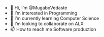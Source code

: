 - 👋 Hi, I’m @MugaboVedaste
- 👀 I’m interested in Programming
- 🌱 I’m currently learning Computer Science
- 💞️ I’m looking to collaborate on ALX
- 📫 How to reach me Software production
  

<!---
MugaboVedaste/MugaboVedaste is a ✨ special ✨ repository because its `README.md` (this file) appears on your GitHub profile.
You can click the Preview link to take a look at your changes.
--->
